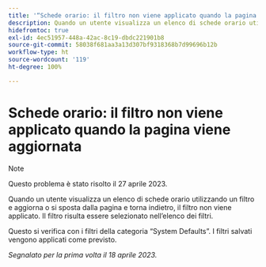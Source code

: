 ```yaml
---
title: '“Schede orario: il filtro non viene applicato quando la pagina viene aggiornata”'
description: Quando un utente visualizza un elenco di schede orario utilizzando un filtro e aggiorna o si sposta dalla pagina e torna indietro, il filtro non viene applicato. Il filtro risulta essere selezionato nell’elenco dei filtri.
hidefromtoc: true
exl-id: 4ec51957-448a-42ac-8c19-dbdc221901b8
source-git-commit: 58038f681aa3a13d307bf9318368b7d99696b12b
workflow-type: ht
source-wordcount: '119'
ht-degree: 100%

---
```


# Schede orario: il filtro non viene applicato quando la pagina viene aggiornata

>[!NOTE]
>
>Questo problema è stato risolto il 27 aprile 2023.

Quando un utente visualizza un elenco di schede orario utilizzando un filtro e aggiorna o si sposta dalla pagina e torna indietro, il filtro non viene applicato. Il filtro risulta essere selezionato nell’elenco dei filtri.

Questo si verifica con i filtri della categoria “System Defaults”. I filtri salvati vengono applicati come previsto.

_Segnalato per la prima volta il 18 aprile 2023._

